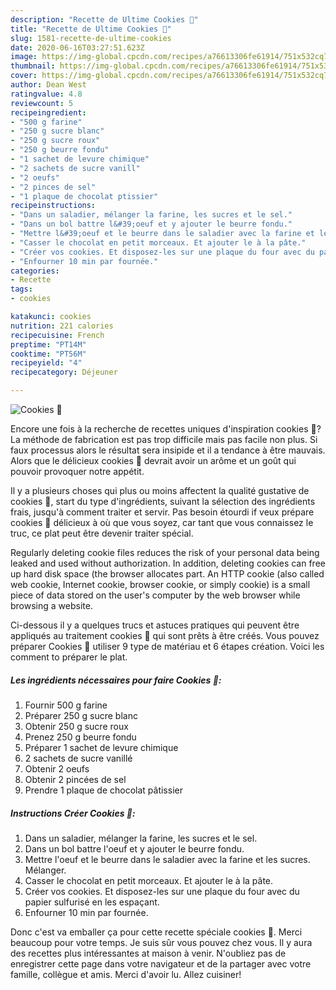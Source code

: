 ```yaml
---
description: "Recette de Ultime Cookies 🖤"
title: "Recette de Ultime Cookies 🖤"
slug: 1581-recette-de-ultime-cookies
date: 2020-06-16T03:27:51.623Z
image: https://img-global.cpcdn.com/recipes/a76613306fe61914/751x532cq70/cookies-🖤-photo-principale-de-la-recette.jpg
thumbnail: https://img-global.cpcdn.com/recipes/a76613306fe61914/751x532cq70/cookies-🖤-photo-principale-de-la-recette.jpg
cover: https://img-global.cpcdn.com/recipes/a76613306fe61914/751x532cq70/cookies-🖤-photo-principale-de-la-recette.jpg
author: Dean West
ratingvalue: 4.8
reviewcount: 5
recipeingredient:
- "500 g farine"
- "250 g sucre blanc"
- "250 g sucre roux"
- "250 g beurre fondu"
- "1 sachet de levure chimique"
- "2 sachets de sucre vanill"
- "2 oeufs"
- "2 pinces de sel"
- "1 plaque de chocolat ptissier"
recipeinstructions:
- "Dans un saladier, mélanger la farine, les sucres et le sel."
- "Dans un bol battre l&#39;oeuf et y ajouter le beurre fondu."
- "Mettre l&#39;oeuf et le beurre dans le saladier avec la farine et les sucres. Mélanger."
- "Casser le chocolat en petit morceaux. Et ajouter le à la pâte."
- "Créer vos cookies. Et disposez-les sur une plaque du four avec du papier sulfurisé en les espaçant."
- "Enfourner 10 min par fournée."
categories:
- Recette
tags:
- cookies

katakunci: cookies 
nutrition: 221 calories
recipecuisine: French
preptime: "PT14M"
cooktime: "PT56M"
recipeyield: "4"
recipecategory: Déjeuner

---
```



![Cookies 🖤](https://img-global.cpcdn.com/recipes/a76613306fe61914/751x532cq70/cookies-🖤-photo-principale-de-la-recette.jpg)

Encore une fois à la recherche de recettes uniques d'inspiration cookies 🖤? La méthode de fabrication est pas trop difficile mais pas facile non plus. Si faux processus alors le résultat sera insipide et il a tendance à être mauvais. Alors que le délicieux cookies 🖤 devrait avoir un arôme et un goût qui pouvoir provoquer notre appétit.

Il y a plusieurs choses qui plus ou moins affectent la qualité gustative de cookies 🖤, start du type d'ingrédients, suivant la sélection des ingrédients frais, jusqu'à comment traiter et servir. Pas besoin étourdi if veux prépare cookies 🖤 délicieux à où que vous soyez, car tant que vous connaissez le truc, ce plat peut être devenir traiter spécial.

Regularly deleting cookie files reduces the risk of your personal data being leaked and used without authorization. In addition, deleting cookies can free up hard disk space (the browser allocates part. An HTTP cookie (also called web cookie, Internet cookie, browser cookie, or simply cookie) is a small piece of data stored on the user&#39;s computer by the web browser while browsing a website.


Ci-dessous il y a quelques trucs et astuces pratiques qui peuvent être appliqués au traitement cookies 🖤 qui sont prêts à être créés. Vous pouvez préparer Cookies 🖤 utiliser 9 type de matériau et 6 étapes création. Voici les comment to préparer le plat.

<!--inarticleads1-->

##### Les ingrédients nécessaires pour faire Cookies 🖤:

1. Fournir 500 g farine
1. Préparer 250 g sucre blanc
1. Obtenir 250 g sucre roux
1. Prenez 250 g beurre fondu
1. Préparer 1 sachet de levure chimique
1.  2 sachets de sucre vanillé
1. Obtenir 2 oeufs
1. Obtenir 2 pincées de sel
1. Prendre 1 plaque de chocolat pâtissier




<!--inarticleads2-->

##### Instructions Créer Cookies 🖤:

1. Dans un saladier, mélanger la farine, les sucres et le sel.
1. Dans un bol battre l&#39;oeuf et y ajouter le beurre fondu.
1. Mettre l&#39;oeuf et le beurre dans le saladier avec la farine et les sucres. Mélanger.
1. Casser le chocolat en petit morceaux. Et ajouter le à la pâte.
1. Créer vos cookies. Et disposez-les sur une plaque du four avec du papier sulfurisé en les espaçant.
1. Enfourner 10 min par fournée.





Donc c'est va emballer ça pour cette recette spéciale cookies 🖤. Merci beaucoup pour votre temps. Je suis sûr vous pouvez chez vous. Il y aura des recettes plus  intéressantes at maison à venir. N'oubliez pas de enregistrer cette page dans votre navigateur et de la partager avec votre famille, collègue et amis. Merci d'avoir lu. Allez cuisiner!

